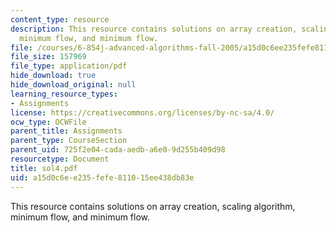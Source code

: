 ```yaml
---
content_type: resource
description: This resource contains solutions on array creation, scaling algorithm,
  minimum flow, and minimum flow.
file: /courses/6-854j-advanced-algorithms-fall-2005/a15d0c6ee235fefe811015ee438db83e_sol4.pdf
file_size: 157969
file_type: application/pdf
hide_download: true
hide_download_original: null
learning_resource_types:
- Assignments
license: https://creativecommons.org/licenses/by-nc-sa/4.0/
ocw_type: OCWFile
parent_title: Assignments
parent_type: CourseSection
parent_uid: 725f2e04-cada-aedb-a6e0-9d255b409d98
resourcetype: Document
title: sol4.pdf
uid: a15d0c6e-e235-fefe-8110-15ee438db83e
---
```

This resource contains solutions on array creation, scaling algorithm, minimum flow, and minimum flow.